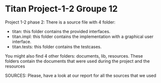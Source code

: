 # Titan Project-1-2 Groupe 12

Project 1-2 phase 2:
There is a source file with 4 folder:
- titan: this folder contains the provided interfaces.
- titan.impl: this folder contains the implementation with a graphical user interface.
- titan.tests: this folder contains the testcases.

You might also find 4 other folders: documents, lib, resources.
These folders contain the documents that were used during the project and the resources

SOURCES:
Please, have a look at our report for all the sources that we used
